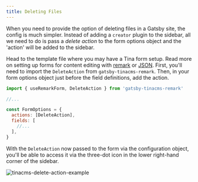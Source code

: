 ```yaml
---
title: Deleting Files
---
```


When you need to provide the option of deleting files in a Gatsby site, the config is much simpler. Instead of adding a `creator` plugin to the sidebar, all we need to do is pass a _delete action_ to the form options object and the 'action' will be added to the sidebar.

Head to the template file where you may have a Tina form setup. Read more on setting up forms for content editing with [remark](/guides/gatsby/git/installation) or [JSON](/guides/gatsby/git/create-json-form). First, you'll need to import the `DeleteAction` from `gatsby-tinacms-remark`. Then, in your form options object just before the field definitions, add the action.

```javascript
import { useRemarkForm, DeleteAction } from 'gatsby-tinacms-remark'

//...

const FormOptions = {
  actions: [DeleteAction],
  fields: [
    //...
  ],
}
```

With the `DeleteAction` now passed to the form via the configuration object, you'll be able to access it via the three-dot icon in the lower right-hand corner of the sidebar.

![tinacms-delete-action-example](/img/delete-action-ex.png)
